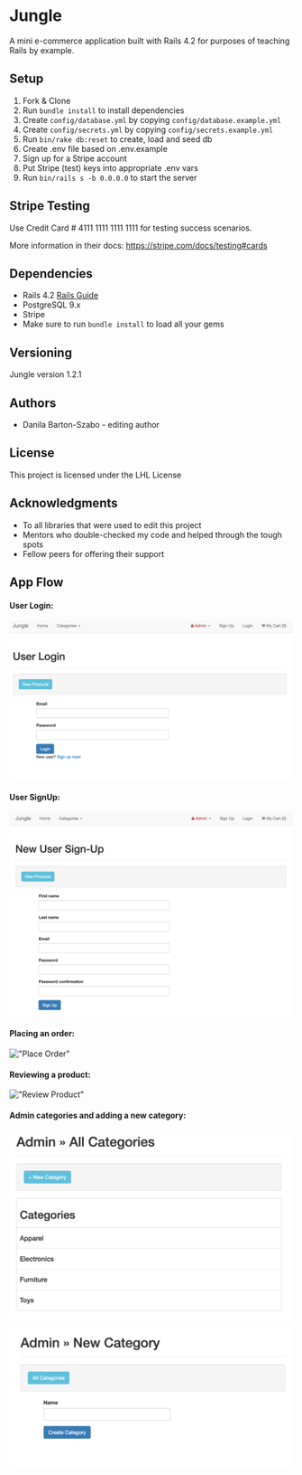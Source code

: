 # Jungle

A mini e-commerce application built with Rails 4.2 for purposes of teaching Rails by example.


## Setup

1. Fork & Clone
2. Run `bundle install` to install dependencies
3. Create `config/database.yml` by copying `config/database.example.yml`
4. Create `config/secrets.yml` by copying `config/secrets.example.yml`
5. Run `bin/rake db:reset` to create, load and seed db
6. Create .env file based on .env.example
7. Sign up for a Stripe account
8. Put Stripe (test) keys into appropriate .env vars
9. Run `bin/rails s -b 0.0.0.0` to start the server

## Stripe Testing

Use Credit Card # 4111 1111 1111 1111 for testing success scenarios.

More information in their docs: <https://stripe.com/docs/testing#cards>

## Dependencies

* Rails 4.2 [Rails Guide](http://guides.rubyonrails.org/v4.2/)
* PostgreSQL 9.x
* Stripe
* Make sure to run `bundle install` to load all your gems

## Versioning

Jungle version 1.2.1

## Authors

* Danila Barton-Szabo - editing author


## License

This project is licensed under the LHL License

## Acknowledgments

* To all libraries that were used to edit this project
* Mentors who double-checked my code and helped through the tough spots
* Fellow peers for offering their support

## App Flow

#### User Login:
!["User Login"](https://github.com/sddanila/jungle-rails/blob/master/public/user_login.png)

#### User SignUp:
!["User SignUp"](https://github.com/sddanila/jungle-rails/blob/master/public/user_signup.png)

#### Placing an order:
!["Place Order"](https://github.com/sddanila/jungle-rails/blob/master/public/place_order.gif)

#### Reviewing a product:
!["Review Product"](https://github.com/sddanila/jungle-rails/blob/master/public/review_product.gif)

#### Admin categories and adding a new category:
!["Admin Categories"](https://github.com/sddanila/jungle-rails/blob/master/public/admin_categories.png)
!["Admin Add New Category"](https://github.com/sddanila/jungle-rails/blob/master/public/add_new_category.png)

